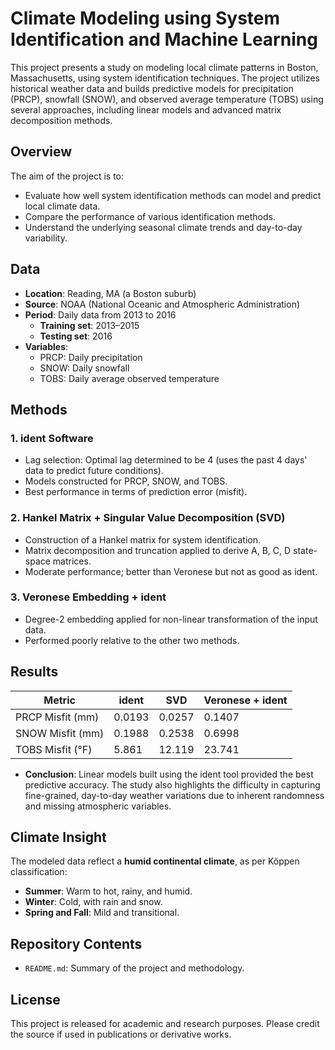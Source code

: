 # Climate Modeling using System Identification and Machine Learning

This project presents a study on modeling local climate patterns in Boston, Massachusetts, using system identification techniques. The project utilizes historical weather data and builds predictive models for precipitation (PRCP), snowfall (SNOW), and observed average temperature (TOBS) using several approaches, including linear models and advanced matrix decomposition methods.

## Overview

The aim of the project is to:
- Evaluate how well system identification methods can model and predict local climate data.
- Compare the performance of various identification methods.
- Understand the underlying seasonal climate trends and day-to-day variability.

## Data

- **Location**: Reading, MA (a Boston suburb)
- **Source**: NOAA (National Oceanic and Atmospheric Administration)
- **Period**: Daily data from 2013 to 2016
  - **Training set**: 2013–2015
  - **Testing set**: 2016
- **Variables**:
  - PRCP: Daily precipitation
  - SNOW: Daily snowfall
  - TOBS: Daily average observed temperature

## Methods

### 1. **ident Software**
- Lag selection: Optimal lag determined to be 4 (uses the past 4 days' data to predict future conditions).
- Models constructed for PRCP, SNOW, and TOBS.
- Best performance in terms of prediction error (misfit).

### 2. **Hankel Matrix + Singular Value Decomposition (SVD)**
- Construction of a Hankel matrix for system identification.
- Matrix decomposition and truncation applied to derive A, B, C, D state-space matrices.
- Moderate performance; better than Veronese but not as good as ident.

### 3. **Veronese Embedding + ident**
- Degree-2 embedding applied for non-linear transformation of the input data.
- Performed poorly relative to the other two methods.

## Results

| Metric | ident | SVD | Veronese + ident |
|--------|-------|-----|------------------|
| PRCP Misfit (mm) | 0.0193 | 0.0257 | 0.1407 |
| SNOW Misfit (mm) | 0.1988 | 0.2538 | 0.6998 |
| TOBS Misfit (°F) | 5.861  | 12.119 | 23.741 |

- **Conclusion**: Linear models built using the ident tool provided the best predictive accuracy. The study also highlights the difficulty in capturing fine-grained, day-to-day weather variations due to inherent randomness and missing atmospheric variables.

## Climate Insight

The modeled data reflect a **humid continental climate**, as per Köppen classification:
- **Summer**: Warm to hot, rainy, and humid.
- **Winter**: Cold, with rain and snow.
- **Spring and Fall**: Mild and transitional.

## Repository Contents

- `README.md`: Summary of the project and methodology.

## License

This project is released for academic and research purposes. Please credit the source if used in publications or derivative works.
